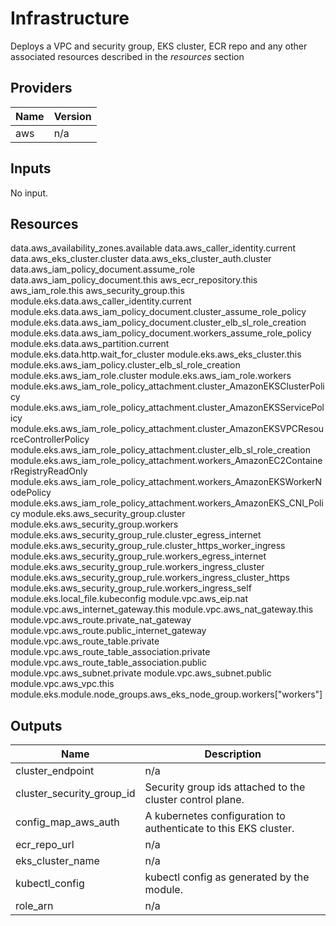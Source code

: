 # Infrastructure

Deploys a VPC and security group, EKS cluster, ECR repo and any other associated resources described in the _resources_ section

## Providers

| Name | Version |
| ---- | ------- |
| aws  | n/a     |

## Inputs

No input.

## Resources

data.aws_availability_zones.available
data.aws_caller_identity.current
data.aws_eks_cluster.cluster
data.aws_eks_cluster_auth.cluster
data.aws_iam_policy_document.assume_role
data.aws_iam_policy_document.this
aws_ecr_repository.this
aws_iam_role.this
aws_security_group.this
module.eks.data.aws_caller_identity.current
module.eks.data.aws_iam_policy_document.cluster_assume_role_policy
module.eks.data.aws_iam_policy_document.cluster_elb_sl_role_creation
module.eks.data.aws_iam_policy_document.workers_assume_role_policy
module.eks.data.aws_partition.current
module.eks.data.http.wait_for_cluster
module.eks.aws_eks_cluster.this
module.eks.aws_iam_policy.cluster_elb_sl_role_creation
module.eks.aws_iam_role.cluster
module.eks.aws_iam_role.workers
module.eks.aws_iam_role_policy_attachment.cluster_AmazonEKSClusterPolicy
module.eks.aws_iam_role_policy_attachment.cluster_AmazonEKSServicePolicy
module.eks.aws_iam_role_policy_attachment.cluster_AmazonEKSVPCResourceControllerPolicy
module.eks.aws_iam_role_policy_attachment.cluster_elb_sl_role_creation
module.eks.aws_iam_role_policy_attachment.workers_AmazonEC2ContainerRegistryReadOnly
module.eks.aws_iam_role_policy_attachment.workers_AmazonEKSWorkerNodePolicy
module.eks.aws_iam_role_policy_attachment.workers_AmazonEKS_CNI_Policy
module.eks.aws_security_group.cluster
module.eks.aws_security_group.workers
module.eks.aws_security_group_rule.cluster_egress_internet
module.eks.aws_security_group_rule.cluster_https_worker_ingress
module.eks.aws_security_group_rule.workers_egress_internet
module.eks.aws_security_group_rule.workers_ingress_cluster
module.eks.aws_security_group_rule.workers_ingress_cluster_https
module.eks.aws_security_group_rule.workers_ingress_self
module.eks.local_file.kubeconfig
module.vpc.aws_eip.nat
module.vpc.aws_internet_gateway.this
module.vpc.aws_nat_gateway.this
module.vpc.aws_route.private_nat_gateway
module.vpc.aws_route.public_internet_gateway
module.vpc.aws_route_table.private
module.vpc.aws_route_table_association.private
module.vpc.aws_route_table_association.public
module.vpc.aws_subnet.private
module.vpc.aws_subnet.public
module.vpc.aws_vpc.this
module.eks.module.node_groups.aws_eks_node_group.workers["workers"]

## Outputs

| Name                      | Description                                                     |
| ------------------------- | --------------------------------------------------------------- |
| cluster_endpoint          | n/a                                                             |
| cluster_security_group_id | Security group ids attached to the cluster control plane.       |
| config_map_aws_auth       | A kubernetes configuration to authenticate to this EKS cluster. |
| ecr_repo_url              | n/a                                                             |
| eks_cluster_name          | n/a                                                             |
| kubectl_config            | kubectl config as generated by the module.                      |
| role_arn                  | n/a                                                             |

